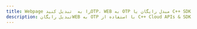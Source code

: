 ---title: Webpage را به  تبدیل کنیدOTP، WEB به OTP مبدل رایگان یا C++ SDKdescription: تبدیل رایگانWEB به OTP با استفاده از C++ Cloud APIs & SDK همچنین اسناد PDF را در Cloud ایجاد، ویرایش و رندر کنید.---